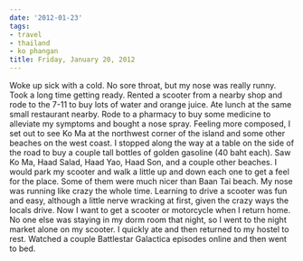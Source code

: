 ```yaml
---
date: '2012-01-23'
tags:
- travel
- thailand
- ko phangan
title: Friday, January 20, 2012
---
```


Woke up sick with a cold. No sore throat, but my nose was really runny. Took a long time getting ready. Rented a scooter from a nearby shop and rode to the 7-11 to buy lots of water and orange juice. Ate lunch at the same small restaurant nearby. Rode to a pharmacy to buy some medicine to alleviate my symptoms and bought a nose spray. Feeling more composed, I set out to see Ko Ma at the northwest corner of the island and some other beaches on the west coast. I stopped along the way at a table on the side of the road to buy a couple tall bottles of golden gasoline (40 baht each). Saw Ko Ma, Haad Salad, Haad Yao, Haad Son, and a couple other beaches. I would park my scooter and walk a little up and down each one to get a feel for the place. Some of them were much nicer than Baan Tai beach. My nose was running like crazy the whole time. Learning to drive a scooter was fun and easy, although a little nerve wracking at first, given the crazy ways the locals drive. Now I want to get a scooter or motorcycle when I return home. No one else was staying in my dorm room that night, so I went to the night market alone on my scooter. I quickly ate and then returned to my hostel to rest. Watched a couple Battlestar Galactica episodes online and then went to bed.
